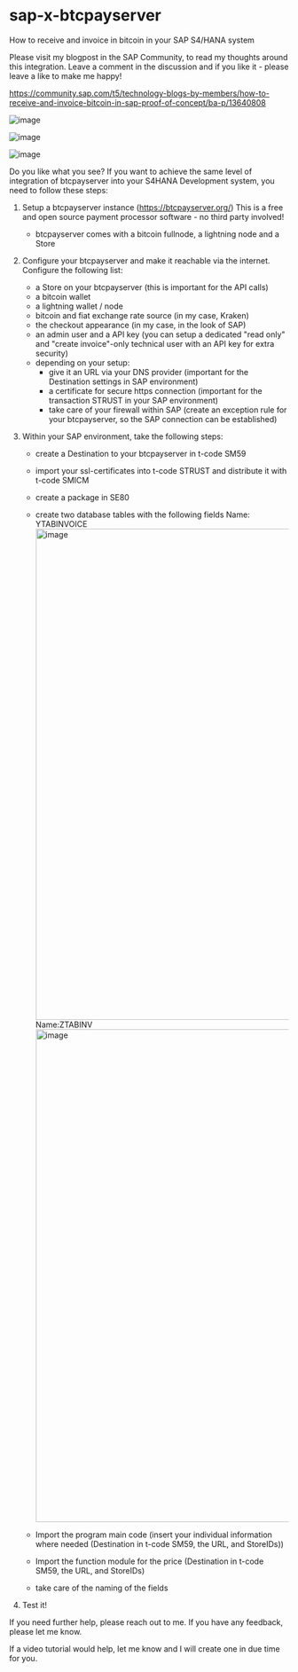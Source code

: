 # sap-x-btcpayserver
How to receive and invoice in bitcoin in your SAP S4/HANA system

Please visit my blogpost in the SAP Community, to read my thoughts around this integration.
Leave a comment in the discussion and if you like it - please leave a like to make me happy!

https://community.sap.com/t5/technology-blogs-by-members/how-to-receive-and-invoice-bitcoin-in-sap-proof-of-concept/ba-p/13640808

![image](https://github.com/konigra99/sap-x-btcpayserver/assets/164070213/bd4933e4-48a9-4000-a29e-94eedb16fd9b)

![image](https://github.com/konigra99/sap-x-btcpayserver/assets/164070213/0b00f371-eb24-4a46-8358-21138a737b76)

![image](https://github.com/konigra99/sap-x-btcpayserver/assets/164070213/bc132039-750e-43df-a2cf-8be2dce1f1a9)


Do you like what you see?
If you want to achieve the same level of integration of btcpayserver into your S4HANA Development system, you need to follow these steps:

1. Setup a btcpayserver instance (https://btcpayserver.org/) This is a free and open source payment processor software - no third party involved!
   - btcpayserver comes with a bitcoin fullnode, a lightning node and a Store

2. Configure your btcpayserver and make it reachable via the internet.
   Configure the following list:
   - a Store on your btcpayserver (this is important for the API calls)
   - a bitcoin wallet
   - a lightning wallet / node
   - bitcoin and fiat exchange rate source (in my case, Kraken)
   - the checkout appearance (in my case, in the look of SAP)
   - an admin user and a API key (you can setup a dedicated "read only" and "create invoice"-only technical user with an API key for extra security)
   - depending on your setup:
      - give it an URL via your DNS provider (important for the Destination settings in SAP environment)
      - a certificate for secure https connection (important for the transaction STRUST in your SAP environment)
      - take care of your firewall within SAP (create an exception rule for your btcpayserver, so the SAP connection can be established)

5. Within your SAP environment, take the following steps:
   - create a Destination to your btcpayserver in t-code SM59
   - import your ssl-certificates into t-code STRUST and distribute it with t-code SMICM
   - create a package in SE80
   - create two database tables with the following fields
     Name: YTABINVOICE
     <img width="886" alt="image" src="https://github.com/konigra99/sap-x-btcpayserver/assets/164070213/c648ed3b-3b29-4970-b302-990547e1254a">
     Name:ZTABINV
     <img width="889" alt="image" src="https://github.com/konigra99/sap-x-btcpayserver/assets/164070213/7ad118d5-e69c-467c-bc7f-73a8c20bea0a">

   - Import the program main code (insert your individual information where needed (Destination in t-code SM59, the URL, and StoreIDs))
   - Import the function module for the price (Destination in t-code SM59, the URL, and StoreIDs)
   - take care of the naming of the fields

6. Test it!

If you need further help, please reach out to me.
If you have any feedback, please let me know.

If a video tutorial would help, let me know and I will create one in due time for you.
